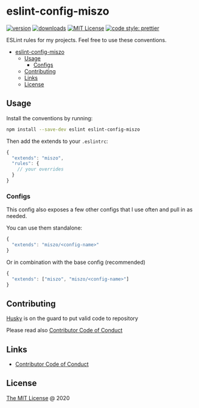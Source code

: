 # eslint-config-miszo

[![version](https://img.shields.io/npm/v/eslint-config-miszo.svg?style=flat-square)](https://www.npmjs.com/package/eslint-config-miszo)
[![downloads](https://img.shields.io/npm/dw/eslint-config-miszo.svg?style=flat-square)](https://npm-stat.com/charts.html?package=eslint-config-miszo&from=2019-02-24)
[![MIT License](https://img.shields.io/npm/l/eslint-config-miszo.svg?style=flat-square)](http://opensource.org/licenses/MIT)
[![code style: prettier](https://img.shields.io/badge/code_style-prettier-ff69b4.svg?style=flat-square)](https://github.com/prettier/prettier)

ESLint rules for my projects. Feel free to use these conventions.

- [eslint-config-miszo](#eslint-config-miszo)
  - [Usage](#usage)
    - [Configs](#configs)
  - [Contributing](#contributing)
  - [Links](#links)
  - [License](#license)

## Usage

Install the conventions by running:

```bash
npm install --save-dev eslint eslint-config-miszo
```

Then add the extends to your `.eslintrc`:

```javascript
{
  "extends": "miszo",
  "rules": {
    // your overrides
  }
}
```

### Configs

This config also exposes a few other configs that I use often and pull in as needed.

You can use them standalone:

```javascript
{
  "extends": "miszo/<config-name>"
}
```

Or in combination with the base config (recommended)

```javascript
{
  "extends": ["miszo", "miszo/<config-name>"]
}
```

## Contributing

[Husky](https://github.com/typicode/husky) is on the guard to put valid code to repository

Please read also [Contributor Code of Conduct](./CODE_OF_CONDUCT.md)

## Links

- [Contributor Code of Conduct](./CODE_OF_CONDUCT.md)

## License

[The MIT License](https://miszo.mit-license.org) @ 2020
